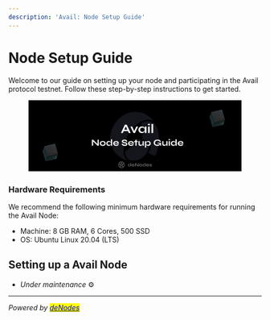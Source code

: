 ```yaml
---
description: 'Avail: Node Setup Guide'
---
```


# Node Setup Guide

Welcome to our guide on setting up your node and participating in the Avail protocol testnet. Follow these step-by-step instructions to get started.

<figure><img src="../.gitbook/assets/Avail Guide.png" alt=""><figcaption></figcaption></figure>

### Hardware Requirements <a href="#hardware-requirements" id="hardware-requirements"></a>

We recommend the following minimum hardware requirements for running the Avail Node:

* Machine: 8 GB RAM, 6 Cores, 500 SSD
* OS: Ubuntu Linux 20.04 (LTS)

## Setting up a Avail Node

* _Under maintenance_ :gear:

***

_Powered by_ [_<mark style="color:blue;">deNodes</mark>_](https://twitter.com/\_denodes)

